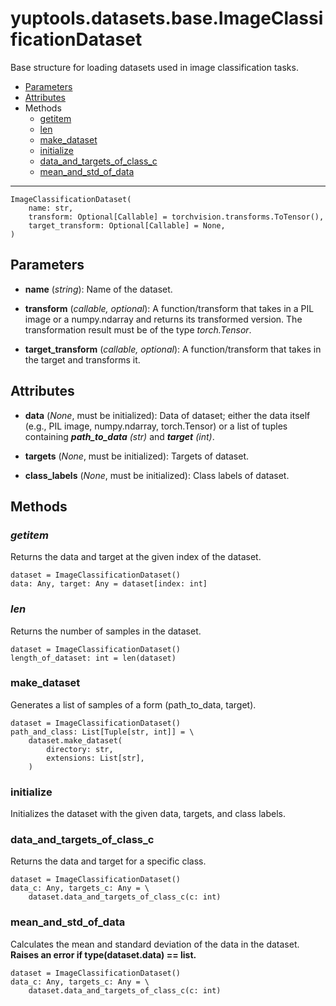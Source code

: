 # yuptools.datasets.base.ImageClassificationDataset

Base structure for loading datasets used in image classification tasks.


- [Parameters](#parameters)
- [Attributes](#attributes)
- Methods
  - [getitem](#getitem)
  - [len](#len)
  - [make_dataset](#make_dataset)
  - [initialize](#initialize)
  - [data_and_targets_of_class_c](#data_and_targets_of_class_c)
  - [mean_and_std_of_data](#mean_and_std_of_data)


---


```
ImageClassificationDataset(
    name: str,
    transform: Optional[Callable] = torchvision.transforms.ToTensor(),
    target_transform: Optional[Callable] = None,
)
```

## Parameters

- **name** (*string*):
Name of the dataset.

- **transform** (*callable, optional*):
A function/transform that takes in a PIL image or a numpy.ndarray and returns its transformed version.
The transformation result must be of the type *torch.Tensor*.

- **target_transform** (*callable, optional*):
A function/transform that takes in the target and transforms it.


## Attributes

- **data** (*None*, must be initialized):
Data of dataset;
either the data itself (e.g., PIL image, numpy.ndarray, torch.Tensor)
or a list of tuples containing ***path_to_data** (str)* and ***target** (int)*.

- **targets** (*None*, must be initialized):
Targets of dataset.

- **class_labels** (*None*, must be initialized):
Class labels of dataset.


## Methods


### *getitem*

Returns the data and target at the given index of the dataset.

```
dataset = ImageClassificationDataset()
data: Any, target: Any = dataset[index: int]
```


### *len*

Returns the number of samples in the dataset.

```
dataset = ImageClassificationDataset()
length_of_dataset: int = len(dataset)
```


### make_dataset

Generates a list of samples of a form (path_to_data, target).

```
dataset = ImageClassificationDataset()
path_and_class: List[Tuple[str, int]] = \
    dataset.make_dataset(
        directory: str,
        extensions: List[str],
    )
```


### initialize

Initializes the dataset with the given data, targets, and class labels.


### data_and_targets_of_class_c

Returns the data and target for a specific class.

```
dataset = ImageClassificationDataset()
data_c: Any, targets_c: Any = \
    dataset.data_and_targets_of_class_c(c: int)
```


### mean_and_std_of_data

Calculates the mean and standard deviation of the data in the dataset.
**Raises an error if type(dataset.data) == list.**

```
dataset = ImageClassificationDataset()
data_c: Any, targets_c: Any = \
    dataset.data_and_targets_of_class_c(c: int)
```
